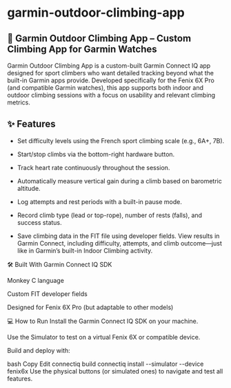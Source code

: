 # garmin-outdoor-climbing-app

## 🧗 Garmin Outdoor Climbing App – Custom Climbing App for Garmin Watches

Garmin Outdoor Climbing App is a custom-built Garmin Connect IQ app designed for sport climbers who want detailed tracking beyond what the built-in Garmin apps provide. Developed specifically for the Fenix 6X Pro (and compatible Garmin watches), this app supports both indoor and outdoor climbing sessions with a focus on usability and relevant climbing metrics.

## ✨ Features

- Set difficulty levels using the French sport climbing scale (e.g., 6A+, 7B).
- Start/stop climbs via the bottom-right hardware button.
- Track heart rate continuously throughout the session.
- Automatically measure vertical gain during a climb based on barometric altitude.
- Log attempts and rest periods with a built-in pause mode.
- Record climb type (lead or top-rope), number of rests (falls), and success status.

- Save climbing data in the FIT file using developer fields.
View results in Garmin Connect, including difficulty, attempts, and climb outcome—just like in Garmin’s built-in Indoor Climbing activity.

🛠️ Built With
Garmin Connect IQ SDK

Monkey C language

Custom FIT developer fields

Designed for Fenix 6X Pro (but adaptable to other models)

💻 How to Run
Install the Garmin Connect IQ SDK on your machine.

Use the Simulator to test on a virtual Fenix 6X or compatible device.

Build and deploy with:

bash
Copy
Edit
connectiq build
connectiq install --simulator --device fenix6x
Use the physical buttons (or simulated ones) to navigate and test all features.